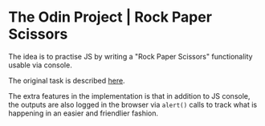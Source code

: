 # The Odin Project | Rock Paper Scissors

The idea is to practise JS by writing a
"Rock Paper Scissors" functionality usable via console.

The original task is described
[here](https://www.theodinproject.com/lessons/foundations-rock-paper-scissors).

The extra features in the implementation is that in addition to JS console,
the outputs are also logged in the browser via `alert()` calls to track
what is happening in an easier and friendlier fashion.